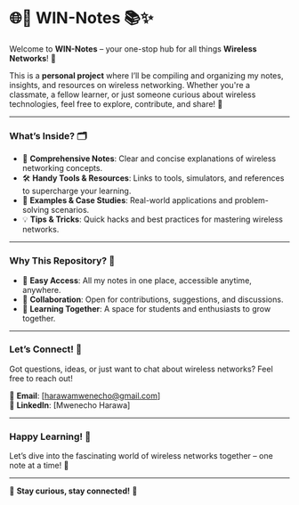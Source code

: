 # 🌐📡 **WIN-Notes** 📚✨  
Welcome to **WIN-Notes** – your one-stop hub for all things **Wireless Networks**! 🚀  

This is a **personal project** where I’ll be compiling and organizing my notes, insights, and resources on wireless networking. 
Whether you're a classmate, a fellow learner, or just someone curious about wireless technologies, feel free to explore, contribute, and share! 🌟  

---

### **What’s Inside?** 🗂️  
- 📝 **Comprehensive Notes**: Clear and concise explanations of wireless networking concepts.  
- 🛠️ **Handy Tools & Resources**: Links to tools, simulators, and references to supercharge your learning.  
- 🧩 **Examples & Case Studies**: Real-world applications and problem-solving scenarios.  
- 💡 **Tips & Tricks**: Quick hacks and best practices for mastering wireless networks.  

---

### **Why This Repository?** 🤔  
- 🎯 **Easy Access**: All my notes in one place, accessible anytime, anywhere.  
- 🤝 **Collaboration**: Open for contributions, suggestions, and discussions.  
- 🌱 **Learning Together**: A space for students and enthusiasts to grow together.  

---


### **Let’s Connect!** 🤗  
Got questions, ideas, or just want to chat about wireless networks? Feel free to reach out!  

📧 **Email**: [harawamwenecho@gmail.com]   
💼 **LinkedIn**: [Mwenecho Harawa]  

---

### **Happy Learning!** 🎉  
Let’s dive into the fascinating world of wireless networks together – one note at a time! 🚀  

---


🌟 **Stay curious, stay connected!** 🌟
